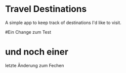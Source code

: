 # Travel Destinations

A simple app to keep track of destinations I'd like to visit.

#Ein Change zum Test
# und noch einer
letzte Änderung zum Fechen
